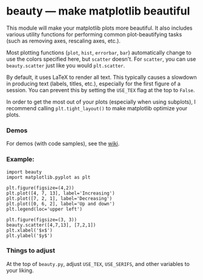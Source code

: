 # beauty — make matplotlib beautiful

This module will make your matplotlib plots more beautiful. It also includes
various utility functions for performing common plot-beautifying tasks (such as
removing axes, rescaling axes, etc.).

Most plotting functions (`plot`, `hist`, `errorbar`, `bar`) automatically change
to use the colors specified here, but `scatter` doesn't. For `scatter`, you can
use `beauty.scatter` just like you would `plt.scatter`.

By default, it uses LaTeX to render all text. This typically causes a slowdown
in producing text (labels, titles, etc.), especially for the first figure of a
session. You can prevent this by setting the `USE_TEX` flag at the top to
`False`.

In order to get the most out of your plots (especially when using
subplots), I recommend calling `plt.tight_layout()` to make matplotlib
optimize your plots.

### Demos
For demos (with code samples), see the
[wiki](https://github.com/rameshvs/beauty/wiki).

### Example:
    import beauty
    import matplotlib.pyplot as plt

    plt.figure(figsize=(4,2))
    plt.plot([4, 7, 13], label='Increasing')
    plt.plot([7, 2, 1], label='Decreasing')
    plt.plot([0, 6, 2], label='Up and down')
    plt.legend(loc='upper left')

    plt.figure(figsize=(3, 3))
    beauty.scatter([4,7,13], [7,2,1])
    plt.xlabel('$x$')
    plt.ylabel('$y$')

### Things to adjust

At the top of `beauty.py`, adjust `USE_TEX`, `USE_SERIFS`, and other variables to your liking.
